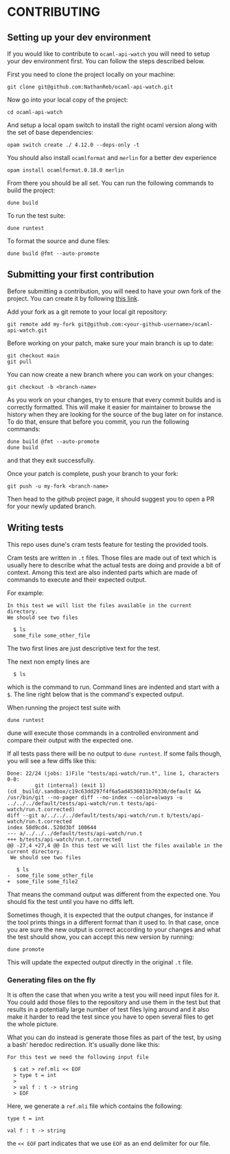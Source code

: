 # CONTRIBUTING

## Setting up your dev environment

If you would like to contribute to `ocaml-api-watch` you will need to setup
your dev environment first. You can follow the steps described below.

First you need to clone the project locally on your machine:
```
git clone git@github.com:NathanReb/ocaml-api-watch.git
```

Now go into your local copy of the project:
```
cd ocaml-api-watch
```

And setup a local opam switch to install the right ocaml version along with the
set of base dependencies:
```
opam switch create ./ 4.12.0 --deps-only -t
```

You should also install `ocamlformat` and `merlin` for a better dev experience
```
opam install ocamlformat.0.18.0 merlin
```

From there you should be all set. You can run the following commands to build
the project:
```
dune build
```

To run the test suite:
```
dune runtest
```

To format the source and dune files:
```
dune build @fmt --auto-promote
```

## Submitting your first contribution

Before submitting a contribution, you will need to have your own fork of the
project. You can create it by following
[this link](https://github.com/NathanReb/ocaml-api-watch/fork).

Add your fork as a git remote to your local git repository:
```
git remote add my-fork git@github.com:<your-github-username>/ocaml-api-watch.git
```

Before working on your patch, make sure your main branch is up to date:
```
git checkout main
git pull
```

You can now create a new branch where you can work on your changes:
```
git checkout -b <branch-name>
```

As you work on your changes, try to ensure that every commit builds and is
correctly formatted. This will make it easier for maintainer to browse the
history when they are looking for the source of the bug later on for instance.
To do that, ensure that before you commit, you run the following commands:
```
dune build @fmt --auto-promote
dune build
```
and that they exit successfully.

Once your patch is complete, push your branch to your fork:
```
git push -u my-fork <branch-name>
```

Then head to the github project page, it should suggest you to open a PR
for your newly updated branch.

## Writing tests

This repo uses dune's cram tests feature for testing the provided tools.

Cram tests are written in `.t` files. Those files are made out of text which
is usually here to describe what the actual tests are doing and provide a bit
of context.
Among this text are also indented parts which are made of commands to execute
and their expected output.

For example:
```
In this test we will list the files available in the current directory.
We should see two files

  $ ls
  some_file some_other_file 
```

The two first lines are just descriptive text for the test.

The next non empty lines are
```
  $ ls
```
which is the command to run. Command lines are indented and start with a `$`.
The line right below that is the command's expected output.

When running the project test suite with
```
dune runtest
```

dune will execute those commands in a controlled environment and compare their
output with the expected one.

If all tests pass there will be no output to `dune runtest`. If some fails
though, you will see a few diffs like this:
```
Done: 22/24 (jobs: 1)File "tests/api-watch/run.t", line 1, characters 0-0:
         git (internal) (exit 1)
(cd _build/.sandbox/c19c63dd297f4f6a5ad4536031b70330/default && /usr/bin/git --no-pager diff --no-index --color=always -u ../../../default/tests/api-watch/run.t tests/api-watch/run.t.corrected)
diff --git a/../../../default/tests/api-watch/run.t b/tests/api-watch/run.t.corrected
index 58d9cd4..520d3bf 100644
--- a/../../../default/tests/api-watch/run.t
+++ b/tests/api-watch/run.t.corrected
@@ -27,4 +27,4 @@ In this test we will list the files available in the current directory.
 We should see two files
 
   $ ls
-  some_file some_other_file 
+  some_file some_file2
```

That means the command output was different from the expected one. You should
fix the test until you have no diffs left.

Sometimes though, it is expected that the output changes, for instance if the
tool prints things in a different format than it used to. In that case, once you
are sure the new output is correct according to your changes and what the test
should show, you can accept this new version by running:
```
dune promote
```

This will update the expected output directly in the original `.t` file.

### Generating files on the fly

It is often the case that when you write a test you will need input files for
it. You could add those files to the repository and use them in the test but
that results in a potentially large number of test files lying around and it
also make it harder to read the test since you have to open several files to get
the whole picture. 

What you can do instead is generate those files as part of the test, by using
a bash' heredoc redirection. It's usually done like this:

```
For this test we need the following input file

  $ cat > ref.mli << EOF
  > type t = int
  > 
  > val f : t -> string
  > EOF  

```

Here, we generate a `ref.mli` file which contains the following:
```
type t = int

val f : t -> string
```

the `<< EOF` part indicates that we use `EOF` as an end delimiter for our file.
